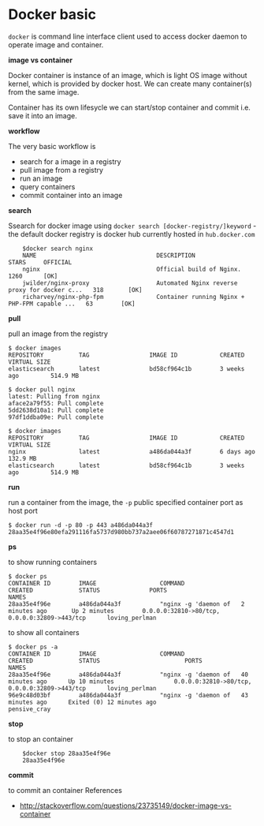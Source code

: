 
# Docker basic

`docker` is command line interface client used to access docker daemon to operate image and container. 

**image vs container**

Docker container is instance of an image, which is light OS image without kernel, which is provided by docker host. We can create many container(s) from the same image.

Container has its own lifesycle we can start/stop container and commit i.e. save it into an image.

**workflow**

The very basic workflow is

* search for a image in a registry
* pull image from a registry
* run an image
* query containers
* commit container into an image

**search**

Ssearch for docker image using `docker search [docker-registry/]keyword` - the default docker registry is docker hub currently hosted in `hub.docker.com`

        $docker search nginx
        NAME                                  DESCRIPTION                                     STARS     OFFICIAL 
        nginx                                 Official build of Nginx.                        1260      [OK]
        jwilder/nginx-proxy                   Automated Nginx reverse proxy for docker c...   318       [OK]
        richarvey/nginx-php-fpm               Container running Nginx + PHP-FPM capable ...   63        [OK]

**pull**

pull an image from the registry

    $ docker images
    REPOSITORY          TAG                 IMAGE ID            CREATED             VIRTUAL SIZE
    elasticsearch       latest              bd58cf964c1b        3 weeks ago         514.9 MB

    $ docker pull nginx
    latest: Pulling from nginx
    aface2a79f55: Pull complete
    5dd2638d10a1: Pull complete
    97df1ddba09e: Pull complete
    
    $ docker images
    REPOSITORY          TAG                 IMAGE ID            CREATED             VIRTUAL SIZE
    nginx               latest              a486da044a3f        6 days ago          132.9 MB
    elasticsearch       latest              bd58cf964c1b        3 weeks ago         514.9 MB

**run**

run a container from the image, the `-p` public specified container port as host port 

    $ docker run -d -p 80 -p 443 a486da044a3f
    28aa35e4f96e80efa291116fa5737d980bb737a2aee06f60787271871c4547d1
  

**ps**

to show running containers

    $ docker ps
    CONTAINER ID        IMAGE                  COMMAND                CREATED             STATUS              PORTS                                              NAMES
    28aa35e4f96e        a486da044a3f           "nginx -g 'daemon of   2 minutes ago       Up 2 minutes        0.0.0.0:32810->80/tcp, 0.0.0.0:32809->443/tcp      loving_perlman

to show all containers

    $ docker ps -a
    CONTAINER ID        IMAGE                  COMMAND                CREATED             STATUS                        PORTS                                              NAMES
    28aa35e4f96e        a486da044a3f           "nginx -g 'daemon of   40 minutes ago      Up 10 minutes                 0.0.0.0:32810->80/tcp, 0.0.0.0:32809->443/tcp      loving_perlman
    96e9c48d03bf        a486da044a3f           "nginx -g 'daemon of   43 minutes ago      Exited (0) 12 minutes ago                                                        pensive_cray
**stop**

to stop an container

        $docker stop 28aa35e4f96e
        28aa35e4f96e

**commit**

to commit an container
References

* http://stackoverflow.com/questions/23735149/docker-image-vs-container
